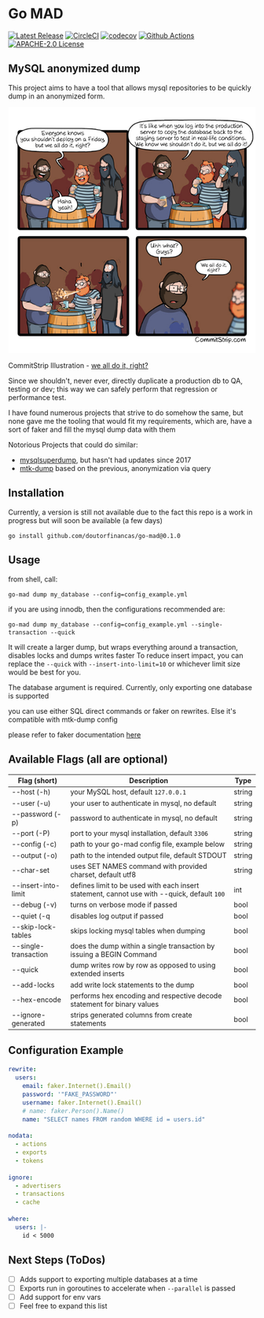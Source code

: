 # Go MAD

[![Latest Release](https://img.shields.io/github/v/release/doutorfinancas/go-mad)](https://github.com/doutorfinancas/go-mad/releases)
[![CircleCI](https://circleci.com/gh/circleci/circleci-docs.svg?style=shield)](https://circleci.com/gh/doutorfinancas/go-mad)
[![codecov](https://codecov.io/gh/doutorfinancas/go-mad/branch/master/graph/badge.svg?token=L5D1OP1229)](https://codecov.io/gh/doutorfinancas/go-mad)
[![Github Actions](https://github.com/doutorfinancas/go-mad/actions/workflows/codeql-analysis.yml/badge.svg)](https://github.com/doutorfinancas/go-mad/actions)
[![APACHE-2.0 License](https://img.shields.io/github/license/doutorfinancas/go-mad)](LICENSE)

## MySQL anonymized dump
This project aims to have a tool that allows mysql repositories to be quickly dump in an anonymized form.

![what not to do](img/uh_no.png)

CommitStrip Illustration - [we all do it, right?](https://www.commitstrip.com/en/2021/12/07/we-all-do-it-right/)

Since we shouldn't, never ever, directly duplicate a production db to QA, testing or dev; this way we can safely perform that regression or performance test.

I have found numerous projects that strive to do somehow the same, but none gave me the tooling that would fit my 
requirements, which are, have a sort of faker and fill the mysql dump data with them

Notorious Projects that could do similar:
- [mysqlsuperdump](https://github.com/hgfischer/mysqlsuperdump), but hasn't had updates since 2017
- [mtk-dump](https://github.com/skpr/mtk) based on the previous, anonymization via query

## Installation

Currently, a version is still not available due to the fact this repo is a work in progress
but will soon be available (a few days)

```shell
go install github.com/doutorfinancas/go-mad@0.1.0
```

## Usage

from shell, call:
```shell
go-mad dump my_database --config=config_example.yml
```

if you are using innodb, then the configurations recommended are:
```shell
go-mad dump my_database --config=config_example.yml --single-transaction --quick
```

It will create a larger dump, but wraps everything around a transaction, disables locks and dumps writes faster
To reduce insert impact, you can replace the `--quick` with `--insert-into-limit=10` or whichever limit size would be 
best for you.

The database argument is required. Currently, only exporting one database is supported

you can use either SQL direct commands or faker on rewrites. Else it's compatible with mtk-dump config

please refer to faker documentation [here](https://pkg.go.dev/github.com/jaswdr/faker)

## Available Flags (all are optional)

| Flag (short)         | Description                                                                                 | Type   |
|----------------------|---------------------------------------------------------------------------------------------|--------|
| --host (-h)          | your MySQL host, default `127.0.0.1`                                                        | string |
| --user (-u)          | your user to authenticate in mysql, no default                                              | string |
| --password (-p)      | password to authenticate in mysql, no default                                               | string |
| --port (-P)          | port to your mysql installation, default `3306`                                             | string |
| --config (-c)        | path to your go-mad config file, example below                                              | string |
| --output (-o)        | path to the intended output file, default STDOUT                                            | string |
| --char-set           | uses SET NAMES command with provided charset, default utf8                                  | string |
| --insert-into-limit  | defines limit to be used with each insert statement, cannot use with --quick, default `100` | int    |
| --debug (-v)         | turns on verbose mode if passed                                                             | bool   |
| --quiet (-q          | disables log output if passed                                                               | bool   |
| --skip-lock-tables   | skips locking mysql tables when dumping                                                     | bool   |
| --single-transaction | does the dump within a single transaction by issuing a BEGIN Command                        | bool   |
| --quick              | dump writes row by row as opposed to using extended inserts                                 | bool   |
| --add-locks          | add write lock statements to the dump                                                       | bool   |
| --hex-encode         | performs hex encoding and respective decode statement for binary values                     | bool   |
| --ignore-generated   | strips generated columns from create statements                                             | bool   |
## Configuration Example
```yaml
rewrite:
  users:
    email: faker.Internet().Email()
    password: '"FAKE_PASSWORD"'
    username: faker.Internet().Email()
    # name: faker.Person().Name()
    name: "SELECT names FROM random WHERE id = users.id"

nodata:
  - actions
  - exports
  - tokens

ignore:
  - advertisers
  - transactions
  - cache

where:
  users: |-
    id < 5000
```

## Next Steps (ToDos)
- [ ] Adds support to exporting multiple databases at a time
- [ ] Exports run in goroutines to accelerate when `--parallel` is passed
- [ ] Add support for env vars
- [ ] Feel free to expand this list
